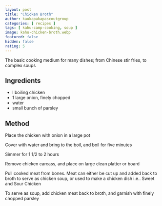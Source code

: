 ```yaml
---
layout: post
title: "Chicken Broth"
author: kaukapakapascoutgroup
categories: [ recipes ]
tags: [ kahu-camp-cooking, soup ]
image: kahu-chicken-broth.webp
featured: false
hidden: false
rating: 5
---
```


The basic cooking medium for many dishes; from Chinese stir fries, to complex soups

## Ingredients

* l boiling chicken
* 1 large onion, finely chopped
* water
* small bunch of parsley

## Method

Place the chicken with onion in a large pot

Cover with water and bring to the boil, and boil for five minutes

Simmer for 1 1/2 to 2 hours

Remove chicken carcass, and place on large clean platter or board

Pull cooked meat from bones. Meat can either be cut up and added back to broth to serve as chicken soup, or used to make a chicken dish i.e.. Sweet and Sour Chicken

To serve as soup, add chicken meat back to broth, and garnish with finely chopped parsley
